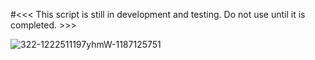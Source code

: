 #<<< This script is still in development and testing. Do not use until it is completed. >>>

![322-1222511197yhmW-1187125751](https://github.com/DravenWB/Microsoft_PowerShell_Scripts/assets/46582061/f6c79d28-e124-412c-b3be-6ca888e835d4)
